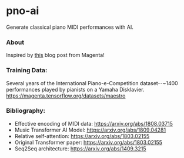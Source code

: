 # pno-ai
Generate classical piano MIDI performances with AI.

### About
Inspired by [this](https://magenta.tensorflow.org/music-transformer) blog post from Magenta!

### Training Data:
Several years of the International Piano-e-Competition dataset--~1400 performances played by pianists on a Yamaha Disklavier.
https://magenta.tensorflow.org/datasets/maestro

### Bibliography:
- Effective encoding of MIDI data: https://arxiv.org/abs/1808.03715
- Music Transformer AI Model: https://arxiv.org/abs/1809.04281
- Relative self-attention: https://arxiv.org/abs/1803.02155
- Original Transformer paper: https://arxiv.org/abs/1803.02155
- Seq2Seq architecture: https://arxiv.org/abs/1409.3215


